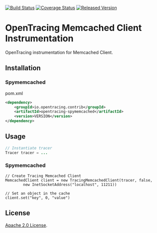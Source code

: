 [![Build Status][ci-img]][ci] [![Coverage Status][cov-img]][cov] [![Released Version][maven-img]][maven]

# OpenTracing Memcached Client Instrumentation
OpenTracing instrumentation for Memcached Client.

## Installation

### Spymemcached
pom.xml
```xml
<dependency>
    <groupId>io.opentracing.contrib</groupId>
    <artifactId>opentracing-spymemcached</artifactId>
    <version>VERSION</version>
</dependency>
```

## Usage


```java
// Instantiate tracer
Tracer tracer = ...
```

### Spymemcached

```
// Create Tracing Memcached Client
MemcachedClient client = new TracingMemcachedClient(tracer, false,
        new InetSocketAddress("localhost", 11211))

// Set an object in the cache
client.set("key", 0, "value")
```

## License

[Apache 2.0 License](./LICENSE).

[ci-img]: https://travis-ci.org/opentracing-contrib/java-memcached-client.svg?branch=master
[ci]: https://travis-ci.org/opentracing-contrib/java-memcached-client
[cov-img]: https://coveralls.io/repos/github/opentracing-contrib/java-memcached-client/badge.svg?branch=master
[cov]: https://coveralls.io/github/opentracing-contrib/java-memcached-client?branch=master
[maven-img]: https://img.shields.io/maven-central/v/io.opentracing.contrib/opentracing-memcached-parent.svg
[maven]: http://search.maven.org/#search%7Cga%7C1%7Copentracing-memcached-parent
